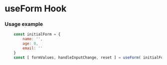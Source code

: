# useForm Hook

### Usage example
```js
	const initialForm = {
		name: '',
		age: 0, 
		email: ''
	}
	const [ formValues, handleInputChange, reset ] = useForm( initialForm );
```